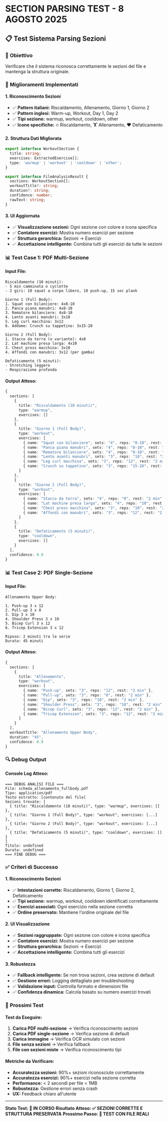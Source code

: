 # SECTION PARSING TEST - 8 AGOSTO 2025

## 📋 **Test Sistema Parsing Sezioni**

### 🎯 **Obiettivo**
Verificare che il sistema riconosca correttamente le sezioni del file e mantenga la struttura originale.

### 🔧 **Miglioramenti Implementati**

#### **1. Riconoscimento Sezioni**
- ✅ **Pattern italiani:** Riscaldamento, Allenamento, Giorno 1, Giorno 2
- ✅ **Pattern inglesi:** Warm-up, Workout, Day 1, Day 2
- ✅ **Tipi sezione:** warmup, workout, cooldown, other
- ✅ **Icone specifiche:** 🔥 Riscaldamento, 🏋️ Allenamento, ❤️ Defaticamento

#### **2. Struttura Dati Migliorata**
```typescript
export interface WorkoutSection {
  title: string;
  exercises: ExtractedExercise[];
  type: 'warmup' | 'workout' | 'cooldown' | 'other';
}

export interface FileAnalysisResult {
  sections: WorkoutSection[];
  workoutTitle?: string;
  duration?: string;
  confidence: number;
  rawText: string;
}
```

#### **3. UI Aggiornata**
- ✅ **Visualizzazione sezioni:** Ogni sezione con colore e icona specifica
- ✅ **Contatore esercizi:** Mostra numero esercizi per sezione
- ✅ **Struttura gerarchica:** Sezioni → Esercizi
- ✅ **Accettazione intelligente:** Combina tutti gli esercizi da tutte le sezioni

### 📊 **Test Case 1: PDF Multi-Sezione**

#### **Input File:**
```
Riscaldamento (10 minuti):
- 5 min camminata o cyclette
- 2 giri: 10 squat a corpo libero, 10 push-up, 15 sec plank

Giorno 1 (Full Body):
1. Squat con bilanciere: 4x8-10
2. Panca piana manubri: 4x8-10
3. Rematore bilanciere: 4x8-10
4. Lento avanti manubri: 3x10
5. Leg curl macchina: 3x12
6. Addome: Crunch su tappetino: 3x15-20

Giorno 2 (Full Body):
1. Stacco da terra (o variante): 4x8
2. Lat machine presa larga: 4x10
3. Chest press macchina: 3x10
4. Affondi con manubri: 3x12 (per gamba)

Defaticamento (5 minuti):
- Stretching leggero
- Respirazione profonda
```

#### **Output Atteso:**
```typescript
{
  sections: [
    {
      title: "Riscaldamento (10 minuti)",
      type: "warmup",
      exercises: []
    },
    {
      title: "Giorno 1 (Full Body)",
      type: "workout",
      exercises: [
        { name: "Squat con bilanciere", sets: "4", reps: "8-10", rest: "2 min" },
        { name: "Panca piana manubri", sets: "4", reps: "8-10", rest: "2 min" },
        { name: "Rematore bilanciere", sets: "4", reps: "8-10", rest: "2 min" },
        { name: "Lento avanti manubri", sets: "3", reps: "10", rest: "2 min" },
        { name: "Leg curl macchina", sets: "3", reps: "12", rest: "2 min" },
        { name: "Crunch su tappetino", sets: "3", reps: "15-20", rest: "2 min" }
      ]
    },
    {
      title: "Giorno 2 (Full Body)",
      type: "workout",
      exercises: [
        { name: "Stacco da terra", sets: "4", reps: "8", rest: "2 min" },
        { name: "Lat machine presa larga", sets: "4", reps: "10", rest: "2 min" },
        { name: "Chest press macchina", sets: "3", reps: "10", rest: "2 min" },
        { name: "Affondi con manubri", sets: "3", reps: "12", rest: "2 min" }
      ]
    },
    {
      title: "Defaticamento (5 minuti)",
      type: "cooldown",
      exercises: []
    }
  ],
  confidence: 0.9
}
```

### 📊 **Test Case 2: PDF Single-Sezione**

#### **Input File:**
```
Allenamento Upper Body:

1. Push-up 3 x 12
2. Pull-up 3 x 8
3. Dip 3 x 10
4. Shoulder Press 3 x 10
5. Bicep Curl 3 x 12
6. Tricep Extension 3 x 12

Riposo: 2 minuti tra le serie
Durata: 45 minuti
```

#### **Output Atteso:**
```typescript
{
  sections: [
    {
      title: "Allenamento",
      type: "workout",
      exercises: [
        { name: "Push-up", sets: "3", reps: "12", rest: "2 min" },
        { name: "Pull-up", sets: "3", reps: "8", rest: "2 min" },
        { name: "Dip", sets: "3", reps: "10", rest: "2 min" },
        { name: "Shoulder Press", sets: "3", reps: "10", rest: "2 min" },
        { name: "Bicep Curl", sets: "3", reps: "12", rest: "2 min" },
        { name: "Tricep Extension", sets: "3", reps: "12", rest: "2 min" }
      ]
    }
  ],
  workoutTitle: "Allenamento Upper Body",
  duration: "45",
  confidence: 0.9
}
```

### 🔍 **Debug Output**

#### **Console Log Atteso:**
```
=== DEBUG ANALISI FILE ===
File: scheda_allenamento_fullbody.pdf
Tipo: application/pdf
Testo estratto: [contenuto del file]
Sezioni trovate: [
  { title: "Riscaldamento (10 minuti)", type: "warmup", exercises: [] },
  { title: "Giorno 1 (Full Body)", type: "workout", exercises: [...] },
  { title: "Giorno 2 (Full Body)", type: "workout", exercises: [...] },
  { title: "Defaticamento (5 minuti)", type: "cooldown", exercises: [] }
]
Titolo: undefined
Durata: undefined
=== FINE DEBUG ===
```

### ✅ **Criteri di Successo**

#### **1. Riconoscimento Sezioni**
- ✅ **Intestazioni corrette:** Riscaldamento, Giorno 1, Giorno 2, Defaticamento
- ✅ **Tipi sezione:** warmup, workout, cooldown identificati correttamente
- ✅ **Esercizi associati:** Ogni esercizio nella sezione corretta
- ✅ **Ordine preservato:** Mantiene l'ordine originale del file

#### **2. UI Visualizzazione**
- ✅ **Sezioni raggruppate:** Ogni sezione con colore e icona specifica
- ✅ **Contatore esercizi:** Mostra numero esercizi per sezione
- ✅ **Struttura gerarchica:** Sezioni → Esercizi
- ✅ **Accettazione intelligente:** Combina tutti gli esercizi

#### **3. Robustezza**
- ✅ **Fallback intelligente:** Se non trova sezioni, crea sezione di default
- ✅ **Gestione errori:** Logging dettagliato per troubleshooting
- ✅ **Validazione input:** Controlla formato e dimensioni file
- ✅ **Confidenza dinamica:** Calcola basato su numero esercizi trovati

### 🚀 **Prossimi Test**

#### **Test da Eseguire:**
1. **Carica PDF multi-sezione** → Verifica riconoscimento sezioni
2. **Carica PDF single-sezione** → Verifica sezione di default
3. **Carica immagine** → Verifica OCR simulato con sezioni
4. **File senza sezioni** → Verifica fallback
5. **File con sezioni miste** → Verifica riconoscimento tipi

#### **Metriche da Verificare:**
- **Accuratezza sezioni:** 90%+ sezioni riconosciute correttamente
- **Accuratezza esercizi:** 90%+ esercizi nella sezione corretta
- **Performance:** < 2 secondi per file < 1MB
- **Robustezza:** Gestione errori senza crash
- **UX:** Feedback chiaro all'utente

---

**Stato Test: 🔄 IN CORSO**
**Risultato Atteso: ✅ SEZIONI CORRETTE E STRUTTURA PRESERVATA**
**Prossimo Passo: 🧪 TEST CON FILE REALI**

